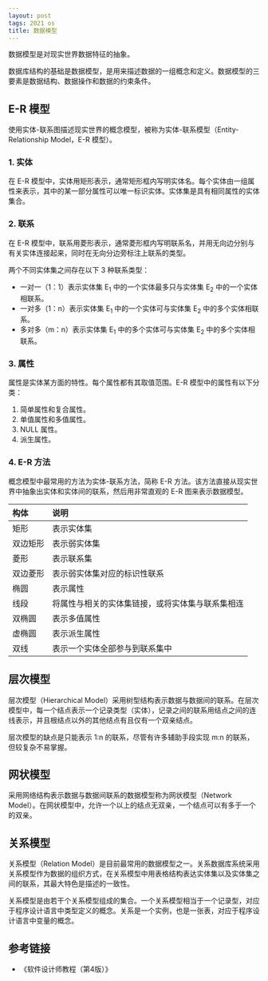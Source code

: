 ```yaml
---
layout: post
tags: 2021 os
title: 数据模型
---
```

数据模型是对现实世界数据特征的抽象。

数据库结构的基础是数据模型，是用来描述数据的一组概念和定义。数据模型的三要素是数据结构、数据操作和数据的约束条件。

## E-R 模型

使用实体-联系图描述现实世界的概念模型，被称为实体-联系模型（Entity-Relationship Model，E-R 模型）。

### 1. 实体

在 E-R 模型中，实体用矩形表示，通常矩形框内写明实体名。每个实体由一组属性来表示，其中的某一部分属性可以唯一标识实体。实体集是具有相同属性的实体集合。

### 2. 联系

在 E-R 模型中，联系用菱形表示，通常菱形框内写明联系名，并用无向边分别与有关实体连接起来，同时在无向分边旁标注上联系的类型。

两个不同实体集之间存在以下 3 种联系类型：

- 一对一（1：1）表示实体集 E<sub>1</sub> 中的一个实体最多只与实体集 E<sub>2</sub> 中的一个实体相联系。
- 一对多（1：n）表示实体集 E<sub>1</sub> 中的一个实体可与实体集 E<sub>2</sub> 中的多个实体相联系。
- 多对多（m：n）表示实体集 E<sub>1</sub> 中的多个实体可与实体集 E<sub>2</sub> 中的多个实体相联系。

### 3. 属性

属性是实体某方面的特性。每个属性都有其取值范围。E-R 模型中的属性有以下分类：

1. 简单属性和复合属性。
2. 单值属性和多值属性。
3. NULL 属性。
4. 派生属性。

### 4. E-R 方法

概念模型中最常用的方法为实体-联系方法，简称 E-R 方法。该方法直接从现实世界中抽象出实体和实体间的联系，然后用非常直观的 E-R 图来表示数据模型。

| 构体     | 说明                                             |
| :----    | :-----                                           |
| 矩形     | 表示实体集                                       |
| 双边矩形 | 表示弱实体集                                     |
| 菱形     | 表示联系集                                       |
| 双边菱形 | 表示弱实体集对应的标识性联系                     |
| 椭圆     | 表示属性                                         |
| 线段     | 将属性与相关的实体集链接，或将实体集与联系集相连 |
| 双椭圆   | 表示多值属性                                     |
| 虚椭圆   | 表示派生属性                                     |
| 双线     | 表示一个实体全部参与到联系集中                   |

## 层次模型

层次模型（Hierarchical Model）采用树型结构表示数据与数据间的联系。在层次模型中，每一个结点表示一个记录类型（实体），记录之间的联系用结点之间的连线表示，并且根结点以外的其他结点有且仅有一个双亲结点。

层次模型的缺点是只能表示 1:n 的联系，尽管有许多辅助手段实现 m:n 的联系，但较复杂不易掌握。

## 网状模型

采用网络结构表示数据与数据间联系的数据模型称为网状模型（Network Model）。在网状模型中，允许一个以上的结点无双亲，一个结点可以有多于一个的双亲。

## 关系模型

关系模型（Relation Model）是目前最常用的数据模型之一。关系数据库系统采用关系模型作为数据的组织方式，在关系模型中用表格结构表达实体集以及实体集之间的联系，其最大特色是描述的一致性。

关系模型是由若干个关系模型组成的集合。一个关系模型相当于一个记录型，对应于程序设计语言中类型定义的概念。关系是一个实例，也是一张表，对应于程序设计语言中变量的概念。

## 参考链接

- 《软件设计师教程（第4版）》
